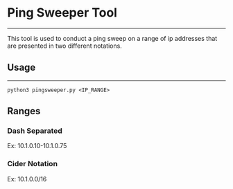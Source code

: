 # Ping Sweeper Tool
---
This tool is used to conduct a ping sweep on a range of ip addresses that are presented
in two different notations.

## Usage
---
`python3 pingsweeper.py <IP_RANGE>`

## Ranges
### Dash Separated
Ex: 10.1.0.10-10.1.0.75
### Cider Notation
Ex: 10.1.0.0/16